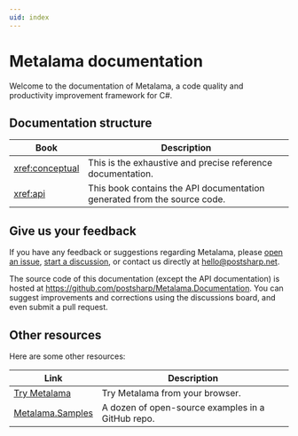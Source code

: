 ```yaml
---
uid: index
---
```


# Metalama documentation

Welcome to the documentation of Metalama, a code quality and productivity improvement framework for C#.


## Documentation structure

| Book | Description |
|------|-------------|
| <xref:conceptual> | This is the exhaustive and precise reference documentation. |
| <xref:api> | This book contains the API documentation generated from the source code. |

## Give us your feedback

If you have any feedback or suggestions regarding Metalama, please [open an issue](https://github.com/postsharp/Metalama/issues/new), [start a discussion](https://github.com/postsharp/Metalama/discussions/new), or contact us directly at hello@postsharp.net.

The source code of this documentation (except the API documentation) is hosted at https://github.com/postsharp/Metalama.Documentation. You can suggest improvements and corrections using the discussions board, and even submit a pull request.


## Other resources

Here are some other resources:

| Link                                                              | Description |
|-------------------------------------------------------------------|------------------------
| [Try Metalama](https://try.metalama.net) | Try Metalama from your browser.|
| [Metalama.Samples](https://github.com/postsharp/Metalama.Samples) | A dozen of open-source examples in a GitHub repo. |

